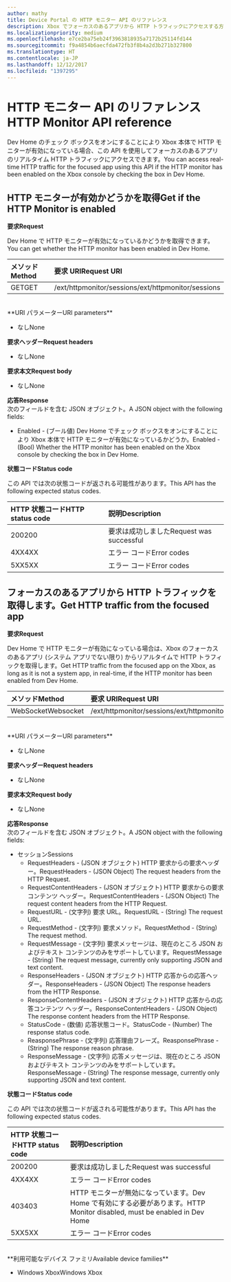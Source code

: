 ```yaml
---
author: mathy
title: Device Portal の HTTP モニター API のリファレンス
description: Xbox でフォーカスのあるアプリから HTTP トラフィックにアクセスする方法について説明します。
ms.localizationpriority: medium
ms.openlocfilehash: e7ce2ba75eb24f3963818935a7172b25114fd144
ms.sourcegitcommit: f9a4854b6aecfda472fb3f8b4a2d3b271b327800
ms.translationtype: HT
ms.contentlocale: ja-JP
ms.lasthandoff: 12/12/2017
ms.locfileid: "1397295"
---
```

# <a name="http-monitor-api-reference"></a><span data-ttu-id="19c33-103">HTTP モニター API のリファレンス</span><span class="sxs-lookup"><span data-stu-id="19c33-103">HTTP Monitor API reference</span></span>   
<span data-ttu-id="19c33-104">Dev Home のチェック ボックスをオンにすることにより Xbox 本体で HTTP モニターが有効になっている場合、この API を使用してフォーカスのあるアプリのリアルタイム HTTP トラフィックにアクセスできます。</span><span class="sxs-lookup"><span data-stu-id="19c33-104">You can access real-time HTTP traffic for the focused app using this API if the HTTP monitor has been enabled on the Xbox console by checking the box in Dev Home.</span></span>

## <a name="get-if-the-http-monitor-is-enabled"></a><span data-ttu-id="19c33-105">HTTP モニターが有効かどうかを取得</span><span class="sxs-lookup"><span data-stu-id="19c33-105">Get if the HTTP Monitor is enabled</span></span>

**<span data-ttu-id="19c33-106">要求</span><span class="sxs-lookup"><span data-stu-id="19c33-106">Request</span></span>**

<span data-ttu-id="19c33-107">Dev Home で HTTP モニターが有効になっているかどうかを取得できます。</span><span class="sxs-lookup"><span data-stu-id="19c33-107">You can get whether the HTTP monitor has been enabled in Dev Home.</span></span>

<span data-ttu-id="19c33-108">メソッド</span><span class="sxs-lookup"><span data-stu-id="19c33-108">Method</span></span>      | <span data-ttu-id="19c33-109">要求 URI</span><span class="sxs-lookup"><span data-stu-id="19c33-109">Request URI</span></span>
:------     | :-----
<span data-ttu-id="19c33-110">GET</span><span class="sxs-lookup"><span data-stu-id="19c33-110">GET</span></span> | <span data-ttu-id="19c33-111">/ext/httpmonitor/sessions</span><span class="sxs-lookup"><span data-stu-id="19c33-111">/ext/httpmonitor/sessions</span></span>
<br />
**<span data-ttu-id="19c33-112">URI パラメーター</span><span class="sxs-lookup"><span data-stu-id="19c33-112">URI parameters</span></span>**

- <span data-ttu-id="19c33-113">なし</span><span class="sxs-lookup"><span data-stu-id="19c33-113">None</span></span>

**<span data-ttu-id="19c33-114">要求ヘッダー</span><span class="sxs-lookup"><span data-stu-id="19c33-114">Request headers</span></span>**

- <span data-ttu-id="19c33-115">なし</span><span class="sxs-lookup"><span data-stu-id="19c33-115">None</span></span>

**<span data-ttu-id="19c33-116">要求本文</span><span class="sxs-lookup"><span data-stu-id="19c33-116">Request body</span></span>**

- <span data-ttu-id="19c33-117">なし</span><span class="sxs-lookup"><span data-stu-id="19c33-117">None</span></span>

**<span data-ttu-id="19c33-118">応答</span><span class="sxs-lookup"><span data-stu-id="19c33-118">Response</span></span>**   
<span data-ttu-id="19c33-119">次のフィールドを含む JSON オブジェクト。</span><span class="sxs-lookup"><span data-stu-id="19c33-119">A JSON object with the following fields:</span></span>

* <span data-ttu-id="19c33-120">Enabled - (ブール値) Dev Home でチェック ボックスをオンにすることにより Xbox 本体で HTTP モニターが有効になっているかどうか。</span><span class="sxs-lookup"><span data-stu-id="19c33-120">Enabled - (Bool) Whether the HTTP monitor has been enabled on the Xbox console by checking the box in Dev Home.</span></span>

**<span data-ttu-id="19c33-121">状態コード</span><span class="sxs-lookup"><span data-stu-id="19c33-121">Status code</span></span>**

<span data-ttu-id="19c33-122">この API では次の状態コードが返される可能性があります。</span><span class="sxs-lookup"><span data-stu-id="19c33-122">This API has the following expected status codes.</span></span>

<span data-ttu-id="19c33-123">HTTP 状態コード</span><span class="sxs-lookup"><span data-stu-id="19c33-123">HTTP status code</span></span>      | <span data-ttu-id="19c33-124">説明</span><span class="sxs-lookup"><span data-stu-id="19c33-124">Description</span></span>
:------     | :-----
<span data-ttu-id="19c33-125">200</span><span class="sxs-lookup"><span data-stu-id="19c33-125">200</span></span> | <span data-ttu-id="19c33-126">要求は成功しました</span><span class="sxs-lookup"><span data-stu-id="19c33-126">Request was successful</span></span>
<span data-ttu-id="19c33-127">4XX</span><span class="sxs-lookup"><span data-stu-id="19c33-127">4XX</span></span> | <span data-ttu-id="19c33-128">エラー コード</span><span class="sxs-lookup"><span data-stu-id="19c33-128">Error codes</span></span>
<span data-ttu-id="19c33-129">5XX</span><span class="sxs-lookup"><span data-stu-id="19c33-129">5XX</span></span> | <span data-ttu-id="19c33-130">エラー コード</span><span class="sxs-lookup"><span data-stu-id="19c33-130">Error codes</span></span>

## <a name="get-http-traffic-from-the-focused-app"></a><span data-ttu-id="19c33-131">フォーカスのあるアプリから HTTP トラフィックを取得します。</span><span class="sxs-lookup"><span data-stu-id="19c33-131">Get HTTP traffic from the focused app</span></span>
**<span data-ttu-id="19c33-132">要求</span><span class="sxs-lookup"><span data-stu-id="19c33-132">Request</span></span>**

<span data-ttu-id="19c33-133">Dev Home で HTTP モニターが有効になっている場合は、Xbox のフォーカスのあるアプリ (システム アプリでない限り) からリアルタイムで HTTP トラフィックを取得します。</span><span class="sxs-lookup"><span data-stu-id="19c33-133">Get HTTP traffic from the focused app on the Xbox, as long as it is not a system app, in real-time, if the HTTP monitor has been enabled from Dev Home.</span></span>

<span data-ttu-id="19c33-134">メソッド</span><span class="sxs-lookup"><span data-stu-id="19c33-134">Method</span></span>      | <span data-ttu-id="19c33-135">要求 URI</span><span class="sxs-lookup"><span data-stu-id="19c33-135">Request URI</span></span>
:------     | :-----
<span data-ttu-id="19c33-136">WebSocket</span><span class="sxs-lookup"><span data-stu-id="19c33-136">Websocket</span></span> | <span data-ttu-id="19c33-137">/ext/httpmonitor/sessions</span><span class="sxs-lookup"><span data-stu-id="19c33-137">/ext/httpmonitor/sessions</span></span>
<br />
**<span data-ttu-id="19c33-138">URI パラメーター</span><span class="sxs-lookup"><span data-stu-id="19c33-138">URI parameters</span></span>**

- <span data-ttu-id="19c33-139">なし</span><span class="sxs-lookup"><span data-stu-id="19c33-139">None</span></span>

**<span data-ttu-id="19c33-140">要求ヘッダー</span><span class="sxs-lookup"><span data-stu-id="19c33-140">Request headers</span></span>**

- <span data-ttu-id="19c33-141">なし</span><span class="sxs-lookup"><span data-stu-id="19c33-141">None</span></span>

**<span data-ttu-id="19c33-142">要求本文</span><span class="sxs-lookup"><span data-stu-id="19c33-142">Request body</span></span>**

- <span data-ttu-id="19c33-143">なし</span><span class="sxs-lookup"><span data-stu-id="19c33-143">None</span></span>

**<span data-ttu-id="19c33-144">応答</span><span class="sxs-lookup"><span data-stu-id="19c33-144">Response</span></span>**   
<span data-ttu-id="19c33-145">次のフィールドを含む JSON オブジェクト。</span><span class="sxs-lookup"><span data-stu-id="19c33-145">A JSON object with the following fields:</span></span>

* <span data-ttu-id="19c33-146">セッション</span><span class="sxs-lookup"><span data-stu-id="19c33-146">Sessions</span></span>
    * <span data-ttu-id="19c33-147">RequestHeaders - (JSON オブジェクト) HTTP 要求からの要求ヘッダー。</span><span class="sxs-lookup"><span data-stu-id="19c33-147">RequestHeaders - (JSON Object) The request headers from the HTTP Request.</span></span>
    * <span data-ttu-id="19c33-148">RequestContentHeaders - (JSON オブジェクト) HTTP 要求からの要求コンテンツ ヘッダー。</span><span class="sxs-lookup"><span data-stu-id="19c33-148">RequestContentHeaders - (JSON Object) The request content headers from the HTTP Request.</span></span>
    * <span data-ttu-id="19c33-149">RequestURL - (文字列) 要求 URL。</span><span class="sxs-lookup"><span data-stu-id="19c33-149">RequestURL - (String) The request URL.</span></span>
    * <span data-ttu-id="19c33-150">RequestMethod - (文字列) 要求メソッド。</span><span class="sxs-lookup"><span data-stu-id="19c33-150">RequestMethod - (String) The request method.</span></span>
    * <span data-ttu-id="19c33-151">RequestMessage - (文字列) 要求メッセージは、現在のところ JSON およびテキスト コンテンツのみをサポートしています。</span><span class="sxs-lookup"><span data-stu-id="19c33-151">RequestMessage - (String) The request message, currently only supporting JSON and text content.</span></span>
    * <span data-ttu-id="19c33-152">ResponseHeaders - (JSON オブジェクト) HTTP 応答からの応答ヘッダー。</span><span class="sxs-lookup"><span data-stu-id="19c33-152">ResponseHeaders - (JSON Object) The response headers from the HTTP Response.</span></span>
    * <span data-ttu-id="19c33-153">ResponseContentHeaders - (JSON オブジェクト) HTTP 応答からの応答コンテンツ ヘッダー。</span><span class="sxs-lookup"><span data-stu-id="19c33-153">ResponseContentHeaders - (JSON Object) The response content headers from the HTTP Response.</span></span>
    * <span data-ttu-id="19c33-154">StatusCode - (数値) 応答状態コード。</span><span class="sxs-lookup"><span data-stu-id="19c33-154">StatusCode - (Number) The response status code.</span></span>
    * <span data-ttu-id="19c33-155">ReasponsePhrase - (文字列) 応答理由フレーズ。</span><span class="sxs-lookup"><span data-stu-id="19c33-155">ReasponsePhrase - (String) The response reason phrase.</span></span>
    * <span data-ttu-id="19c33-156">ResponseMessage - (文字列) 応答メッセージは、現在のところ JSON およびテキスト コンテンツのみをサポートしています。</span><span class="sxs-lookup"><span data-stu-id="19c33-156">ResponseMessage - (String) The response message, currently only supporting JSON and text content.</span></span>

**<span data-ttu-id="19c33-157">状態コード</span><span class="sxs-lookup"><span data-stu-id="19c33-157">Status code</span></span>**

<span data-ttu-id="19c33-158">この API では次の状態コードが返される可能性があります。</span><span class="sxs-lookup"><span data-stu-id="19c33-158">This API has the following expected status codes.</span></span>

<span data-ttu-id="19c33-159">HTTP 状態コード</span><span class="sxs-lookup"><span data-stu-id="19c33-159">HTTP status code</span></span>      | <span data-ttu-id="19c33-160">説明</span><span class="sxs-lookup"><span data-stu-id="19c33-160">Description</span></span>
:------     | :-----
<span data-ttu-id="19c33-161">200</span><span class="sxs-lookup"><span data-stu-id="19c33-161">200</span></span> | <span data-ttu-id="19c33-162">要求は成功しました</span><span class="sxs-lookup"><span data-stu-id="19c33-162">Request was successful</span></span>
<span data-ttu-id="19c33-163">4XX</span><span class="sxs-lookup"><span data-stu-id="19c33-163">4XX</span></span> | <span data-ttu-id="19c33-164">エラー コード</span><span class="sxs-lookup"><span data-stu-id="19c33-164">Error codes</span></span>
<span data-ttu-id="19c33-165">403</span><span class="sxs-lookup"><span data-stu-id="19c33-165">403</span></span> | <span data-ttu-id="19c33-166">HTTP モニターが無効になっています。Dev Home で有効にする必要があります。</span><span class="sxs-lookup"><span data-stu-id="19c33-166">HTTP Monitor disabled, must be enabled in Dev Home</span></span>
<span data-ttu-id="19c33-167">5XX</span><span class="sxs-lookup"><span data-stu-id="19c33-167">5XX</span></span> | <span data-ttu-id="19c33-168">エラー コード</span><span class="sxs-lookup"><span data-stu-id="19c33-168">Error codes</span></span>

<br />
**<span data-ttu-id="19c33-169">利用可能なデバイス ファミリ</span><span class="sxs-lookup"><span data-stu-id="19c33-169">Available device families</span></span>**

* <span data-ttu-id="19c33-170">Windows Xbox</span><span class="sxs-lookup"><span data-stu-id="19c33-170">Windows Xbox</span></span>